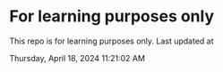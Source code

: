 # For learning purposes only
This repo is for learning purposes only.
Last updated at

Thursday, April 18, 2024 11:21:02 AM

